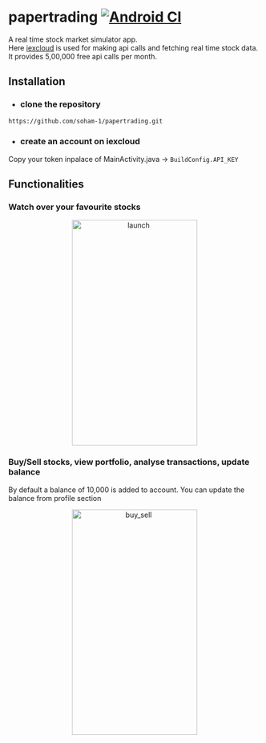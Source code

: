 # papertrading [![Android CI](https://github.com/soham-1/papertrading/actions/workflows/build.yaml/badge.svg)](https://github.com/soham-1/papertrading/actions/workflows/build.yaml)
A real time stock market simulator app.<br>
Here [iexcloud](https://iexcloud.io/) is used for making api calls and fetching real time stock data. It provides 5,00,000 free api calls per month.

## Installation
* ### clone the repository
```sh
https://github.com/soham-1/papertrading.git
```
* ### create an account on iexcloud
Copy your token inpalace of MainActivity.java -> ```BuildConfig.API_KEY```

## Functionalities
### Watch over your favourite stocks
<p align="center">
<img src="/screenshots/launch.gif" alt="launch" width="250" height="450" align="center"/>
 </p>

### Buy/Sell stocks, view portfolio, analyse transactions, update balance
<p>
  By default a balance of 10,000 is added to account. You can update the balance from profile section <br>
</p>
<p align="center">
<img src="/screenshots/buy_sell.gif" alt="buy_sell" width="250" height="450" />
 </p>
